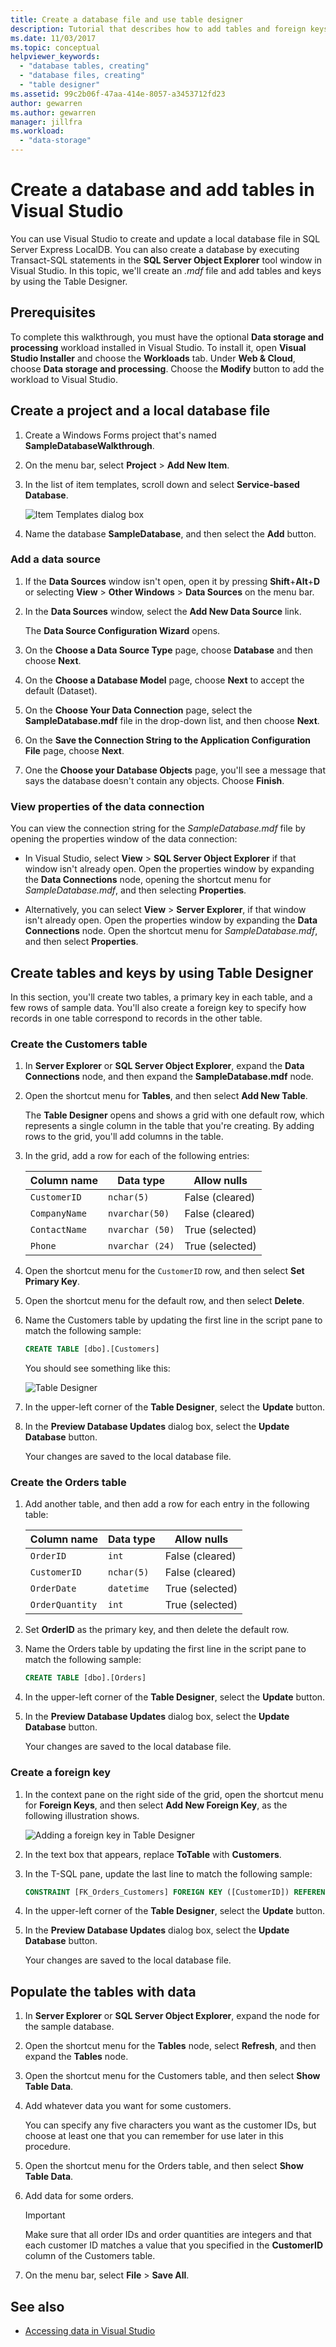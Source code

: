 ```yaml
---
title: Create a database file and use table designer
description: Tutorial that describes how to add tables and foreign keys to a database by using Table Designer in Visual Studio. It also shows how to add data through the graphical interface.
ms.date: 11/03/2017
ms.topic: conceptual
helpviewer_keywords:
  - "database tables, creating"
  - "database files, creating"
  - "table designer"
ms.assetid: 99c2b06f-47aa-414e-8057-a3453712fd23
author: gewarren
ms.author: gewarren
manager: jillfra
ms.workload:
  - "data-storage"
---
```

# Create a database and add tables in Visual Studio

You can use Visual Studio to create and update a local database file in SQL Server Express LocalDB. You can also create a database by executing Transact-SQL statements in the **SQL Server Object Explorer** tool window in Visual Studio. In this topic, we'll create an *.mdf* file and add tables and keys by using the Table Designer.

## Prerequisites

To complete this walkthrough, you must have the optional **Data storage and processing** workload installed in Visual Studio. To install it, open **Visual Studio Installer** and choose the **Workloads** tab. Under **Web & Cloud**, choose **Data storage and processing**. Choose the **Modify** button to add the workload to Visual Studio.

## Create a project and a local database file

1. Create a Windows Forms project that's named **SampleDatabaseWalkthrough**.

2. On the menu bar, select **Project** > **Add New Item**.

3. In the list of item templates, scroll down and select **Service-based Database**.

     ![Item Templates dialog box](../data-tools/media/raddata-vsitemtemplates.png)

4. Name the database **SampleDatabase**, and then select the **Add** button.

### Add a data source

1. If the **Data Sources** window isn't open, open it by pressing **Shift**+**Alt**+**D** or selecting **View** > **Other Windows** > **Data Sources** on the menu bar.

1. In the **Data Sources** window, select the **Add New Data Source** link.

   The **Data Source Configuration Wizard** opens.

1. On the **Choose a Data Source Type** page, choose **Database** and then choose **Next**.

1. On the **Choose a Database Model** page, choose **Next** to accept the default (Dataset).

1. On the **Choose Your Data Connection** page, select the **SampleDatabase.mdf** file in the drop-down list, and then choose **Next**.

1. On the **Save the Connection String to the Application Configuration File** page, choose **Next**.

1. One the **Choose your Database Objects** page, you'll see a message that says the database doesn't contain any objects. Choose **Finish**.

### View properties of the data connection

You can view the connection string for the *SampleDatabase.mdf* file by opening the properties window of the data connection:

- In Visual Studio, select **View** > **SQL Server Object Explorer** if that window isn't already open. Open the properties window by expanding the **Data Connections** node, opening the shortcut menu for *SampleDatabase.mdf*, and then selecting **Properties**.

- Alternatively, you can select **View** > **Server Explorer**, if that window isn't already open. Open the properties window by expanding the **Data Connections** node. Open the shortcut menu for *SampleDatabase.mdf*, and then select **Properties**.

## Create tables and keys by using Table Designer

In this section, you'll create two tables, a primary key in each table, and a few rows of sample data. You'll also create a foreign key to specify how records in one table correspond to records in the other table.

### Create the Customers table

1. In **Server Explorer** or **SQL Server Object Explorer**, expand the **Data Connections** node, and then expand the **SampleDatabase.mdf** node.

2. Open the shortcut menu for **Tables**, and then select **Add New Table**.

     The **Table Designer** opens and shows a grid with one default row, which represents a single column in the table that you're creating. By adding rows to the grid, you'll add columns in the table.

3. In the grid, add a row for each of the following entries:

    |Column name|Data type|Allow nulls|
    |-----------------|---------------|-----------------|
    |`CustomerID`|`nchar(5)`|False (cleared)|
    |`CompanyName`|`nvarchar(50)`|False (cleared)|
    |`ContactName`|`nvarchar (50)`|True (selected)|
    |`Phone`|`nvarchar (24)`|True (selected)|

4. Open the shortcut menu for the `CustomerID` row, and then select **Set Primary Key**.

5. Open the shortcut menu for the default row, and then select **Delete**.

6. Name the Customers table by updating the first line in the script pane to match the following sample:

    ```sql
    CREATE TABLE [dbo].[Customers]
    ```

    You should see something like this:

    ![Table Designer](../data-tools/media/raddata-table-designer.png)

7. In the upper-left corner of the **Table Designer**, select the **Update** button.

8. In the **Preview Database Updates** dialog box, select the **Update Database** button.

    Your changes are saved to the local database file.

### Create the Orders table

1. Add another table, and then add a row for each entry in the following table:

    |Column name|Data type|Allow nulls|
    |-----------------|---------------|-----------------|
    |`OrderID`|`int`|False (cleared)|
    |`CustomerID`|`nchar(5)`|False (cleared)|
    |`OrderDate`|`datetime`|True (selected)|
    |`OrderQuantity`|`int`|True (selected)|

2. Set **OrderID** as the primary key, and then delete the default row.

3. Name the Orders table by updating the first line in the script pane to match the following sample:

    ```sql
    CREATE TABLE [dbo].[Orders]
    ```

4. In the upper-left corner of the **Table Designer**, select the **Update** button.

5. In the **Preview Database Updates** dialog box, select the **Update Database** button.

    Your changes are saved to the local database file.

### Create a foreign key

1. In the context pane on the right side of the grid, open the shortcut menu for **Foreign Keys**, and then select **Add New Foreign Key**, as the following illustration shows.

     ![Adding a foreign key in Table Designer](../data-tools/media/foreignkey.png)

2. In the text box that appears, replace **ToTable** with **Customers**.

3. In the T-SQL pane, update the last line to match the following sample:

    ```sql
    CONSTRAINT [FK_Orders_Customers] FOREIGN KEY ([CustomerID]) REFERENCES [Customers]([CustomerID])
    ```

4. In the upper-left corner of the **Table Designer**, select the **Update** button.

5. In the **Preview Database Updates** dialog box, select the **Update Database** button.

    Your changes are saved to the local database file.

## Populate the tables with data

1. In **Server Explorer** or **SQL Server Object Explorer**, expand the node for the sample database.

2. Open the shortcut menu for the **Tables** node, select **Refresh**, and then expand the **Tables** node.

3. Open the shortcut menu for the Customers table, and then select **Show Table Data**.

4. Add whatever data you want for some customers.

    You can specify any five characters you want as the customer IDs, but choose at least one that you can remember for use later in this procedure.

5. Open the shortcut menu for the Orders table, and then select **Show Table Data**.

6. Add data for some orders.

    > [!IMPORTANT]
    > Make sure that all order IDs and order quantities are integers and that each customer ID matches a value that you specified in the **CustomerID** column of the Customers table.

7. On the menu bar, select **File** > **Save All**.

## See also

- [Accessing data in Visual Studio](accessing-data-in-visual-studio.md)